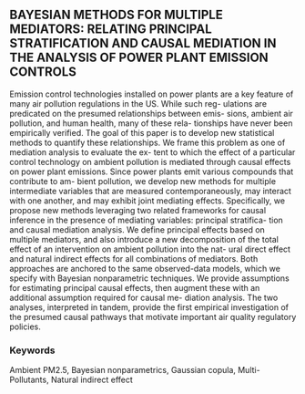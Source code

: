
## BAYESIAN METHODS FOR MULTIPLE MEDIATORS: RELATING PRINCIPAL STRATIFICATION AND CAUSAL MEDIATION IN THE ANALYSIS OF POWER PLANT EMISSION CONTROLS

Emission control technologies installed on power plants are a key feature of many air pollution regulations in the US. While such reg- ulations are predicated on the presumed relationships between emis- sions, ambient air pollution, and human health, many of these rela- tionships have never been empirically verified. The goal of this paper is to develop new statistical methods to quantify these relationships. We frame this problem as one of mediation analysis to evaluate the ex- tent to which the effect of a particular control technology on ambient pollution is mediated through causal effects on power plant emissions. Since power plants emit various compounds that contribute to am- bient pollution, we develop new methods for multiple intermediate variables that are measured contemporaneously, may interact with one another, and may exhibit joint mediating effects. Specifically, we propose new methods leveraging two related frameworks for causal inference in the presence of mediating variables: principal stratifica- tion and causal mediation analysis. We define principal effects based on multiple mediators, and also introduce a new decomposition of the total effect of an intervention on ambient pollution into the nat- ural direct effect and natural indirect effects for all combinations of mediators. Both approaches are anchored to the same observed-data models, which we specify with Bayesian nonparametric techniques. We provide assumptions for estimating principal causal effects, then augment these with an additional assumption required for causal me- diation analysis. The two analyses, interpreted in tandem, provide the first empirical investigation of the presumed causal pathways that motivate important air quality regulatory policies.

### Keywords

Ambient PM2.5, Bayesian nonparametrics, Gaussian copula, Multi-Pollutants, Natural indirect effect

